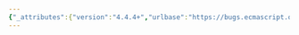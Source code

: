 ```yaml
---
{"_attributes":{"version":"4.4.4+","urlbase":"https://bugs.ecmascript.org/","maintainer":"dherman@mozilla.com"},"bug":{"bug_id":3095,"creation_ts":"2014-07-31 12:11:00 -0700","short_desc":"8.1.2.4 NewFunctionEnvironment (F, T) Abstract Operation: \"containing containing\"","delta_ts":"2014-08-25 08:29:33 -0700","product":"Draft for 6th Edition","component":"editorial issue","version":"Rev 26: July 18, 2014 Draft","rep_platform":"All","op_sys":"All","bug_status":"RESOLVED","resolution":"FIXED","priority":"Normal","bug_severity":"trivial","everconfirmed":true,"reporter":{"uid":"claude.pache","name":"Claude Pache"},"assigned_to":{"uid":"allen","name":"Allen Wirfs-Brock"},"long_desc":[{"commentid":9651,"comment_count":0,"who":{"uid":"claude.pache","name":"Claude Pache"},"bug_when":"2014-07-31 12:11:51 -0700","thetext":"Section 8.1.2.4 NewFunctionEnvironment (F, T) Abstract Operation\nStep 3 of the algorithm\nThe word \"containing\" is duplicated."},{"commentid":9672,"comment_count":1,"who":{"uid":"allen","name":"Allen Wirfs-Brock"},"bug_when":"2014-08-05 13:14:47 -0700","thetext":"fixed in rev27 editor's draft"},{"commentid":9978,"comment_count":2,"who":{"uid":"allen","name":"Allen Wirfs-Brock"},"bug_when":"2014-08-25 08:29:33 -0700","thetext":"fixed in rev27 draft"}]}}
---
```

